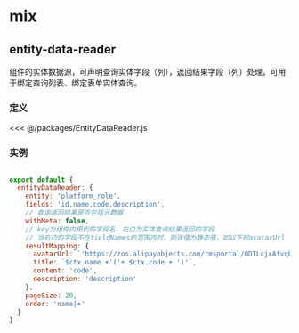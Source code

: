 # mix

## entity-data-reader
组件的实体数据源，可声明查询实体字段（列），返回结果字段（列）处理，可用于绑定查询列表、绑定表单实体查询。


### 定义
<<< @/packages/EntityDataReader.js

### 实例
``` javascript

export default {
  entityDataReader: {
    entity: 'platform_role',
    fields: 'id,name,code,description',
    // 查询返回结果是否包括元数据
    withMeta: false,
    // key为组件内用到的字段名，右边为实体查询结果返回的字段
    // 当右边的字段不在fieldNames的范围内时，则该值为静态值，如以下的avatarUrl
    resultMapping: {
      avatarUrl: `'https://zos.alipayobjects.com/rmsportal/ODTLcjxAfvqbxHnVXCYX.png'`,
      title: `$ctx.name +'('+ $ctx.code + ')'`,
      content: 'code',
      description: 'description'
    },
    pageSize: 20,
    order: 'name|+'
  }
}

```

